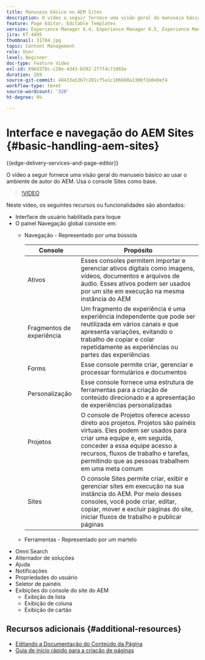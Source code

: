 ```yaml
---
title: Manuseio básico no AEM Sites
description: O vídeo a seguir fornece uma visão geral do manuseio básico ao usar o ambiente de autor do AEM. Usa o console Sites como base.
feature: Page Editor, Editable Templates
version: Experience Manager 6.4, Experience Manager 6.5, Experience Manager as a Cloud Service
jira: KT-4495
thumbnail: 31784.jpg
topic: Content Management
role: User
level: Beginner
doc-type: Feature Video
exl-id: 896d378c-c20e-4343-b592-277f4c71065e
duration: 269
source-git-commit: 48433a5367c281cf5a1c106b08a1306f1b0e8ef4
workflow-type: tm+mt
source-wordcount: '320'
ht-degree: 9%

---
```


# Interface e navegação do AEM Sites {#basic-handling-aem-sites}

{{edge-delivery-services-and-page-editor}}

O vídeo a seguir fornece uma visão geral do manuseio básico ao usar o ambiente de autor do AEM. Usa o console Sites como base.

>[!VIDEO](https://video.tv.adobe.com/v/31784?quality=12&learn=on)

Neste vídeo, os seguintes recursos ou funcionalidades são abordados:

* Interface de usuário habilitada para toque
* O painel Navegação global consiste em:
   * Navegação - Representado por uma bússola

     | Console | Propósito |
     |---|---|
     | Ativos | Esses consoles permitem importar e gerenciar ativos digitais como imagens, vídeos, documentos e arquivos de áudio. Esses ativos podem ser usados por um site em execução na mesma instância do AEM | Communities | Esse console permite criar e gerenciar sites da comunidade para envolvimento e capacitação | Commerce | Isso permite gerenciar produtos, catálogos de produtos e pedidos relacionados aos sites do Commerce |
     | Fragmentos de experiência | Um fragmento de experiência é uma experiência independente que pode ser reutilizada em vários canais e que apresenta variações, evitando o trabalho de copiar e colar repetidamente as experiências ou partes das experiências |
     | Forms | Esse console permite criar, gerenciar e processar formulários e documentos |
     | Personalização | Esse console fornece uma estrutura de ferramentas para a criação de conteúdo direcionado e a apresentação de experiências personalizadas |
     | Projetos | O console de Projetos oferece acesso direto aos projetos. Projetos são painéis virtuais. Eles podem ser usados para criar uma equipe e, em seguida, conceder a essa equipe acesso a recursos, fluxos de trabalho e tarefas, permitindo que as pessoas trabalhem em uma meta comum |
     | Sites | O console Sites permite criar, exibir e gerenciar sites em execução na sua instância do AEM. Por meio desses consoles, você pode criar, editar, copiar, mover e excluir páginas do site, iniciar fluxos de trabalho e publicar páginas |

   * Ferramentas - Representado por um martelo
* Omni Search
* Alternador de soluções
* Ajuda
* Notificações
* Propriedades do usuário
* Seletor de painéis
* Exibições do console do site do AEM
   * Exibição de lista
   * Exibição de coluna
   * Exibição de cartão






## Recursos adicionais {#additional-resources}

* [Editando a Documentação do Conteúdo da Página](https://experienceleague.adobe.com/docs/experience-manager-cloud-service/sites/authoring/fundamentals/editing-content.html?lang=pt-BR)
* [Guia de início rápido para a criação de páginas](https://experienceleague.adobe.com/docs/experience-manager-cloud-service/sites/authoring/getting-started/quick-start.html)
